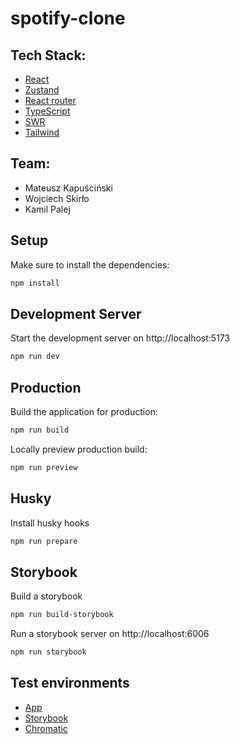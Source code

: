 # spotify-clone

## Tech Stack:

- [React](https://react.dev/blog/2023/03/16/introducing-react-dev)
- [Zustand](https://docs.pmnd.rs/zustand/getting-started/introduction)
- [React router](https://reactrouter.com/en/main)
- [TypeScript](https://www.typescriptlang.org/docs)
- [SWR](https://swr.vercel.app/docs/getting-started)
- [Tailwind](https://tailwindcss.com)

## Team:

- Mateusz Kapuściński
- Wojciech Skirło
- Kamil Palej

## Setup

Make sure to install the dependencies:

```bash
npm install
```

## Development Server

Start the development server on http://localhost:5173

```bash
npm run dev
```

## Production

Build the application for production:

```bash
npm run build
```

Locally preview production build:

```bash
npm run preview
```

## Husky

Install husky hooks

```bash
npm run prepare
```

## Storybook

Build a storybook

```bash
npm run build-storybook
```

Run a storybook server on http://localhost:6006

```bash
npm run storybook
```

## Test environments

- [App](https://spotify-clone-application.netlify.app/)
- [Storybook](https://64f0ef9c0e0176275a0d5c2c-zpsvfumodd.chromatic.com)
- [Chromatic](https://www.chromatic.com/builds?appId=64f0ef9c0e0176275a0d5c2c)
